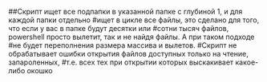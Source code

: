 ##Скрипт ищет все подпапки в указанной папке с глубиной 1, и для каждой папки отдельно
#ищет в цикле все файлы, это сделано для того, что если у вас в папке будут десятки или
#сотни тысяч файлов, powershell просто вылетит, так и не найдя файлы. А при таком подходе
#не будет переполнения размера массива и вылетов.
#Скрипт не обрабатывает ошибки открытия файлов доступных только на чтение, запароленных,
#т.е. всех тех при открытии которых выскакивает какое-либо окошко
